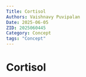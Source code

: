 ```yaml
---
Title: Cortisol
Authors: Vaishnavy Puvipalan
Date: 2025-06-05
ZID: 2025060445
Category: Concept
tags: "Concept"
---
```

# Cortisol
  

  
  
  
